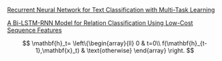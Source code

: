 [Recurrent Neural Network for Text Classification with Multi-Task Learning](https://arxiv.org/abs/1605.05101)

[A Bi-LSTM-RNN Model for Relation Classification Using Low-Cost Sequence Features](https://arxiv.org/abs/1608.07720)


$$
\mathbf{h}_t= \left\{\begin{array}{ll}
0 & t=0\\ 
f(\mathbf{h}_{t-1},\mathbf{x}_t) & \text{otherwise}
\end{array} \right.
$$

